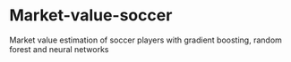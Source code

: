 # Market-value-soccer
Market value estimation of soccer players with gradient boosting, random forest and neural networks
